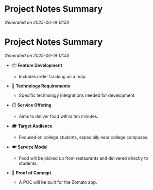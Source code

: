 # Project Notes Summary

*Generated on 2025-06-19 12:50*

# Project Notes Summary

*Generated on 2025-06-19 12:45*

- 📦 **Feature Development**
  - Includes order tracking on a map.

- 🔧 **Technology Requirements**
  - Specific technology integrations needed for development.

- ⏱️ **Service Offering**
  - Aims to deliver food within ten minutes.

- 🎓 **Target Audience**
  - Focused on college students, especially near college campuses.

- 🍽️ **Service Model**
  - Food will be picked up from restaurants and delivered directly to students.
  
- 📄 **Proof of Concept**
  - A POC will be built for the Zomato app.